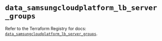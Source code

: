 # `data_samsungcloudplatform_lb_server_groups`

Refer to the Terraform Registry for docs: [`data_samsungcloudplatform_lb_server_groups`](https://registry.terraform.io/providers/samsungsdscloud/samsungcloudplatform/3.13.0/docs/data-sources/lb_server_groups).
